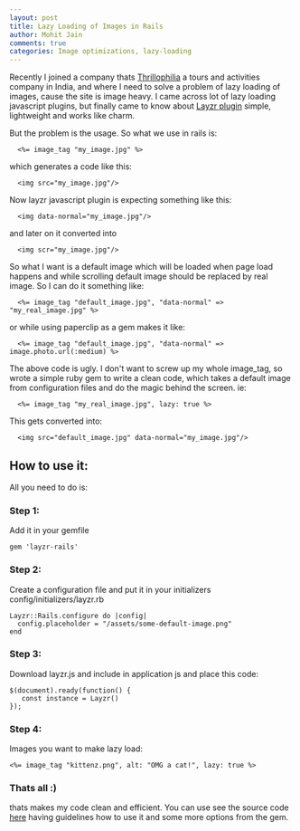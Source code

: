 ```yaml
---
layout: post
title: Lazy Loading of Images in Rails
author: Mohit Jain
comments: true
categories: Image optimizations, lazy-loading
---
```


Recently I joined a company thats [Thrillophilia](http://www.thrillophilia.com/) a tours and activities company in India, and where I need to solve a problem of lazy loading of images, cause the site is image heavy. I came across lot of lazy loading javascript plugins, but finally came to know about [Layzr plugin](https://github.com/callmecavs/layzr.js) simple, lightweight and works like charm. 

<!--more-->

But the problem is the usage. So what we use in rails is:

      <%= image_tag "my_image.jpg" %>

which generates a code like this:

      <img src="my_image.jpg"/>      


Now layzr javascript plugin is expecting something like this:

      <img data-normal="my_image.jpg"/>

and later on it converted into

      <img scr="my_image.jpg"/>

So what I want is a default image which will be loaded when page load happens and while scrolling default image should be replaced by real image. So I can do it something like:

      <%= image_tag "default_image.jpg", "data-normal" => "my_real_image.jpg" %>

or while using paperclip as a gem makes it like:

      <%= image_tag "default_image.jpg", "data-normal" => image.photo.url(:medium) %>      

The above code is ugly. I don't want to screw up my whole image_tag, so wrote a simple ruby gem to write a clean code, which takes a default image from configuration files and do the magic behind the screen. ie:

      <%= image_tag "my_real_image.jpg", lazy: true %>

This gets converted into:

      <img src="default_image.jpg" data-normal="my_image.jpg"/>

## How to use it:      

All you need to do is:

### Step 1:

Add it in your gemfile

    gem 'layzr-rails'

### Step 2:

Create a configuration file and put it in your initializers config/initializers/layzr.rb


    Layzr::Rails.configure do |config|
      config.placeholder = "/assets/some-default-image.png"
    end

### Step 3:

Download layzr.js and include in application js and place this code:

    $(document).ready(function() {
       const instance = Layzr()
    });

### Step 4:

Images you want to make lazy load:

    <%= image_tag "kittenz.png", alt: "OMG a cat!", lazy: true %>


### Thats all :)

thats makes my code clean and efficient. You can use see the source code [here](https://github.com/mohitjain/layzr-rails) having guidelines how to use it and some more options from the gem.




